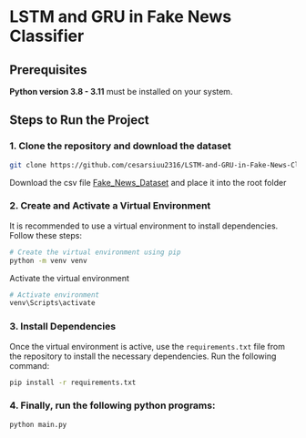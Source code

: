 # **LSTM and GRU in Fake News Classifier**

## **Prerequisites**
**Python version 3.8 - 3.11** must be installed on your system.

## **Steps to Run the Project**

### 1. Clone the repository and download the dataset

```bash
git clone https://github.com/cesarsiuu2316/LSTM-and-GRU-in-Fake-News-Classifier.git
```
Download the csv file [Fake_News_Dataset](https://www.kaggle.com/datasets/saurabhshahane/fake-news-classification) and place it into the root folder

### 2. Create and Activate a Virtual Environment
It is recommended to use a virtual environment to install dependencies. Follow these steps:

```bash
# Create the virtual environment using pip
python -m venv venv
```
Activate the virtual environment
```bash
# Activate environment
venv\Scripts\activate
```

### 3. **Install Dependencies**
Once the virtual environment is active, use the `requirements.txt` file from the repository to install the necessary dependencies. Run the following command:

```bash
pip install -r requirements.txt
```

### 4. Finally, run the following python programs:

```bash
python main.py
```